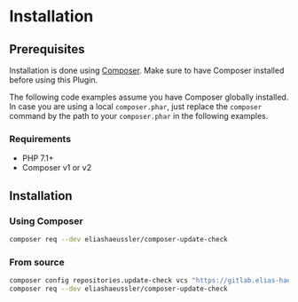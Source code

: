 # Installation

## Prerequisites

Installation is done using [Composer](https://getcomposer.org/).
Make sure to have Composer installed before using this Plugin.

The following code examples assume you have Composer globally installed.
In case you are using a local `composer.phar`, just replace the `composer`
command by the path to your `composer.phar` in the following examples.

### Requirements

* PHP 7.1+
* Composer v1 or v2

## Installation

### Using Composer

```bash
composer req --dev eliashaeussler/composer-update-check
```

### From source

```bash
composer config repositories.update-check vcs "https://gitlab.elias-haeussler.de/eliashaeussler/composer-update-check.git"
composer req --dev eliashaeussler/composer-update-check
```
